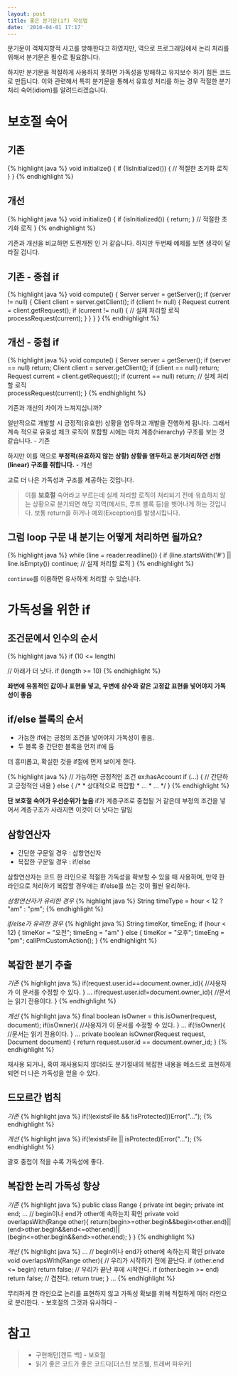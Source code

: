 ```yaml
---
layout: post
title: 좋은 분기문(if) 작성법
date: '2016-04-01 17:17'
---
```


분기문이 객체지향적 사고를 방해한다고 하였지만, 역으로 프로그래밍에서 논리 처리를 위해서 분기문은 필수로 필요합니다.

하지만 분기문을 적절하게 사용하지 못하면 가독성을 방해하고 유지보수 하기 힘든 코드로 만듭니다. 이와 관련해서
특히 분기문을 통해서 유효성 처리를 하는 경우 적절한 분기처리 숙어(idiom)를 알려드리겠습니다.

# 보호절 숙어

## 기존
{% highlight java %}
void initialize() {
    if (!isInitialized()) {
        // 적절한 초기화 로직
    }
}
{% endhighlight %}

## 개선
{% highlight java %}
void initialize() {
    if (isInitialized()) {
        return;
    }
    // 적절한 초기화 로직
}
{% endhighlight %}

기존과 개선을 비교하면 도찐개찐 인 거 같습니다. 하지만 두번째 예제를 보면 생각이 달라질 겁니다.

## 기존 - 중첩 if
{% highlight java %}
void compute() {
    Server server = getServer();
    if (server != null) {
        Client client = server.getClient();
        if (client != null) {
            Request current = client.getRequest();
            if (current != null) {
                // 실제 처리할 로직
                processRequest(current);
            }
        }
    }
}
{% endhighlight %}

## 개선 - 중첩 if
{% highlight java %}
void compute() {
    Server server = getServer();
    if (server == null)
        return;
    Client client = server.getClient();
    if (client == null)
        return;
    Request current = client.getRequest();
    if (current == null)
        return;
    // 실제 처리할 로직    
    processRequest(current);
}
{% endhighlight %}

기존과 개선의 차이가 느껴지십니까?

일반적으로 개발할 시 긍정적(유효한) 상황을 염두하고 개발을 진행하게 됩니다.
그래서 계속 적으로 유효성 체크 로직이 포함할 시에는 마치 계층(hierarchy) 구조를 보는 것 같습니다. - 기존

하지만 이를 역으로 **부정적(유효하지 않는 상황) 상황을 염두하고 분기처리하면 선형(linear) 구조를 취합니다.** - 개선

고로 더 나은 가독성과 구조를 제공하는 것입니다.

> 이를 **보호절** 숙어라고 부르는데 실제 처리할 로직이 처리되기 전에 유효하지 않는 상황으로 분기되면
해당 지역(메서드, 루프 블록 등)을 벗어나게 하는 것입니다. 보통 return을 하거나 예외(Exception)를 발생시킵니다.


## 그럼 loop 구문 내 분기는 어떻게 처리하면 될까요?

{% highlight java %}
while (line = reader.readline()) {
    if (line.startsWith('#') || line.isEmpty())
        continue;
    // 실제 처리할 로직
}
{% endhighlight %}

`continue`를 이용하면 유사하게 처리할 수 있습니다.

# 가독성을 위한 if

## 조건문에서 인수의 순서

{% highlight java %}
if (10 <= length)

// 아래가 더 낫다.
if (length >= 10)
{% endhighlight %}

**좌변에 유동적인 값이나 표현을 넣고, 우변에 상수와 같은 고정값 표현을 넣어야지 가독성이 좋음**

## if/else 블록의 순서

- 가능한 if에는 긍정의 조건을 넣어야지 가독성이 좋음.
- 두 블록 중 간단한 블록을 먼저 if에 둠

더 흥미롭고, 확실한 것을 if절에 먼저 보이게 한다.

{% highlight java %}
// 가능하면 긍정적인 조건 ex:hasAccount
if (...) {
    // 간단하고 긍정적인 내용
} else {
    /*
     * 상대적으로 복잡함
     * ...
     * ...
     */
}
{% endhighlight %}

**단 보호절 숙어가 우선순위가 높음** if가 계층구조로 중첩될 거 같은데 부정의 조건을 넣어서 계층구조가 사라지면 이것이 더 낫다는 말임

## 삼항연산자

- 간단한 구문일 경우 : 삼항연산자
- 복잡한 구문일 경우 : if/else

삼항연산자는 코드 한 라인으로 적절한 가독성을 확보할 수 있을 때 사용하며,
만약 한 라인으로 처리하기 복잡할 경우에는 if/else를 쓰는 것이 훨씬 유리하다.

_삼항연산자가 유리한 경우_
{% highlight java %}
String timeType = hour < 12 ? "am" : "pm";
{% endhighlight %}

_if/else가 유리한 경우_
{% highlight java %}
String timeKor, timeEng;
if (hour < 12) {
    timeKor = "오전";
    timeEng = "am"
} else {
    timeKor = "오후";
    timeEng = "pm";
    callPmCustomAction();
}
{% endhighlight %}

## 복잡한 분기 추출

_기존_
{% highlight java %}
    if(request.user.id==document.owner_id){
    //사용자가 이 문서를 수정할 수 있다.
    }
    ...
    if(request.user.id!=document.owner_id){
    //문서는 읽기 전용이다.
    }
{% endhighlight %}

_개선_
{% highlight java %}
    final boolean isOwner = this.isOwner(request, document);
    if(isOwner){
    //사용자가 이 문서를 수정할 수 있다.
    }
    ...
    if(!isOwner){
    //문서는 읽기 전용이다.
    }
...
private boolean isOwner(Request request, Document document) {
    return request.user.id == document.owner_id;
}
{% endhighlight %}

재사용 되거나, 혹여 재사용되지 않더라도 분기절내의 복잡한 내용을 메소드로 표현하게 되면 더 나은 가독성을 얻을 수 있다.

## 드모르간 법칙

_기존_
{% highlight java %}
if(!(existsFile && !isProtected))Error("...");
{% endhighlight %}

_개선_
{% highlight java %}
if(!existsFile || isProtected)Error("...");
{% endhighlight %}

괄호 중첩이 적을 수록 가독성에 좋다.

## 복잡한 논리 가독성 향상

_기존_
{% highlight java %}
public class Range {
    private int begin;
    private int end;
    ...
    // begin이나 end가 other에 속하는지 확인
    private void overlapsWith(Range other){
        return(begin>=other.begin&&begin<other.end)||
                (end>other.begin&&end<=other.end)||
                (begin<=other.begin&&end>=other.end);
    }
}
{% endhighlight %}

_개선_
{% highlight java %}
...
    // begin이나 end가 other에 속하는지 확인
    private void overlapsWith(Range other){
        // 우리가 시작하기 전에 끝난다.
        if (other.end <= begin) return false;
        // 우리가 끝난 후에 시작한다.
        if (other.begin >= end) return false;
        // 겹친다.
        return true;
    }
...
{% endhighlight %}

무리하게 한 라인으로 논리를 표현하지 않고 가독성 확보를 위해 적절하게 여러 라인으로 분리한다. - 보호절의 그것과 유사하다 -

# 참고
> - 구현패턴[켄트 백] - 보호절
> - 읽기 좋은 코드가 좋은 코드다[더스틴 보즈웰, 트레버 파우커]
